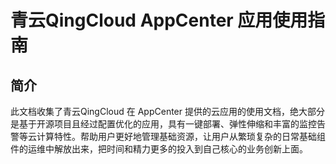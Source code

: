 # 青云QingCloud AppCenter 应用使用指南

## 简介

此文档收集了青云QingCloud 在 AppCenter 提供的云应用的使用文档，绝大部分是基于开源项目且经过配置优化的应用，具有一键部署、弹性伸缩和丰富的监控告警等云计算特性。帮助用户更好地管理基础资源，让用户从繁琐复杂的日常基础组件的运维中解放出来，把时间和精力更多的投入到自己核心的业务创新上面。
